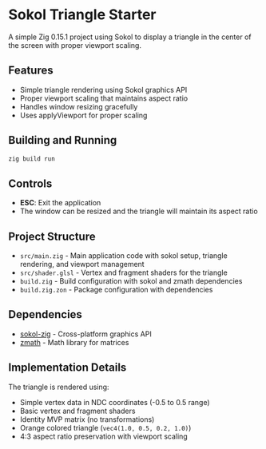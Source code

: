 # Sokol Triangle Starter

A simple Zig 0.15.1 project using Sokol to display a triangle in the center of the screen with proper viewport scaling.

## Features

- Simple triangle rendering using Sokol graphics API
- Proper viewport scaling that maintains aspect ratio
- Handles window resizing gracefully
- Uses applyViewport for proper scaling

## Building and Running

```bash
zig build run
```

## Controls

- **ESC**: Exit the application
- The window can be resized and the triangle will maintain its aspect ratio

## Project Structure

- `src/main.zig` - Main application code with sokol setup, triangle rendering, and viewport management
- `src/shader.glsl` - Vertex and fragment shaders for the triangle
- `build.zig` - Build configuration with sokol and zmath dependencies
- `build.zig.zon` - Package configuration with dependencies

## Dependencies

- [sokol-zig](https://github.com/floooh/sokol-zig) - Cross-platform graphics API
- [zmath](https://github.com/zig-gamedev/zmath) - Math library for matrices

## Implementation Details

The triangle is rendered using:

- Simple vertex data in NDC coordinates (-0.5 to 0.5 range)
- Basic vertex and fragment shaders
- Identity MVP matrix (no transformations)
- Orange colored triangle (`vec4(1.0, 0.5, 0.2, 1.0)`)
- 4:3 aspect ratio preservation with viewport scaling

